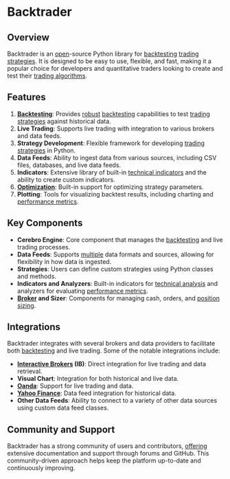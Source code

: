 # Backtrader

## Overview
Backtrader is an [open](../o/open.md)-source Python library for [backtesting](../b/backtesting.md) [trading strategies](../t/trading_strategies.md). It is designed to be easy to use, flexible, and fast, making it a popular choice for developers and quantitative traders looking to create and test their [trading algorithms](../t/trading_algorithms.md).

## Features
1. **[Backtesting](../b/backtesting.md)**: Provides [robust](../r/robust.md) [backtesting](../b/backtesting.md) capabilities to test [trading strategies](../t/trading_strategies.md) against historical data.
2. **Live Trading**: Supports live trading with integration to various brokers and data feeds.
3. **Strategy Development**: Flexible framework for developing [trading strategies](../t/trading_strategies.md) in Python.
4. **Data Feeds**: Ability to ingest data from various sources, including CSV files, databases, and live data feeds.
5. **Indicators**: Extensive library of built-in [technical indicators](../t/technical_indicators.md) and the ability to create custom indicators.
6. **[Optimization](../o/optimization.md)**: Built-in support for optimizing strategy parameters.
7. **Plotting**: Tools for visualizing backtest results, including charting and [performance metrics](../p/performance_metrics.md).

## Key Components
- **Cerebro Engine**: Core component that manages the [backtesting](../b/backtesting.md) and live trading processes.
- **Data Feeds**: Supports [multiple](../m/multiple.md) data formats and sources, allowing for flexibility in how data is ingested.
- **Strategies**: Users can define custom strategies using Python classes and methods.
- **Indicators and Analyzers**: Built-in indicators for [technical analysis](../t/technical_analysis.md) and analyzers for evaluating [performance metrics](../p/performance_metrics.md).
- **[Broker](../b/broker.md) and Sizer**: Components for managing cash, orders, and [position sizing](../p/position_sizing.md).

## Integrations
Backtrader integrates with several brokers and data providers to facilitate both [backtesting](../b/backtesting.md) and live trading. Some of the notable integrations include:

- **[Interactive Brokers](../i/interactive_brokers.md) (IB)**: Direct integration for live trading and data retrieval.
- **Visual Chart**: Integration for both historical and live data.
- **[Oanda](../o/oanda.md)**: Support for live trading and data.
- **[Yahoo Finance](../y/yahoo_finance.md)**: Data feed integration for historical data.
- **Other Data Feeds**: Ability to connect to a variety of other data sources using custom data feed classes.

## Community and Support
Backtrader has a strong community of users and contributors, [offering](../o/offering.md) extensive documentation and support through forums and GitHub. This community-driven approach helps keep the platform up-to-date and continuously improving.
